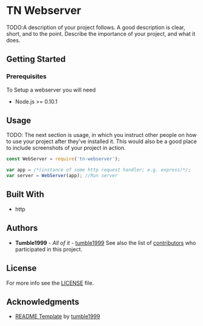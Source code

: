 # TN Webserver
TODO:A description of your project follows. A good description is clear, short, and to the point. Describe the importance of your project, and what it does.

## Getting Started
### Prerequisites
To Setup a webserver you will need
* Node.js >= 0.10.1

## Usage
TODO: The next section is usage, in which you instruct other people on how to use your project after they’ve installed it. This would also be a good place to include screenshots of your project in action.
```js
const WebServer = require('tn-webserver');

var app = /*(instance of some http request handler; e.g. express)*/;
var server = WebServer(app); //Run server

```

## Built With
* http

## Authors
* **Tumble1999** - *All of it* - [tumble1999](https://github.com/tumble1999)
See also the list of [contributors](https://github.com/tumblenet/tn-webserver/contributors) who participated in this project.

## License
For more info see the [LICENSE](https://github.com//tumblenet/tn-webserver/blob/master/LICENSE) file.


## Acknowledgments
* [README Template](https://github.com/tumblenet/repository-template) by [tumble1999](github.com/tumble1999)
